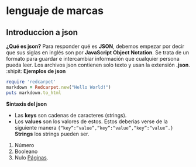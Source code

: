# lenguaje de marcas
## Introduccion a json
**¿Qué es json?**
Para responder qué es __JSON__, debemos empezar por decir que sus siglas en inglés son por **JavaScript Object Notation**. Se trata de un formato para guardar e intercambiar información que cualquier persona pueda leer. Los archivos json contienen solo texto y usan la extensión __.json__. :shipit:
**Ejemplos de json**
```ruby
require 'redcarpet'
markdown = Redcarpet.new("Hello World!")
puts markdown.to_html
```
__Sintaxis del json__
+ Las __keys__ son cadenas de caracteres (strings).
+ Los __values__ son los valores de estos.
Estos deberias verse de la siguiente manera
```{“key”:“value”,“key”:“value”,“key”:“value”.}```
__Strings__
los strings pueden ser.
1. Número 
2. Booleano 
3. Nulo 
[Páginas](https://www.hostinger.es/tutoriales/que-es-json).


